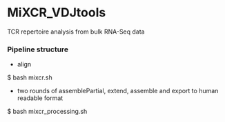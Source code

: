 # MiXCR_VDJtools
TCR repertoire analysis from bulk RNA-Seq data

### Pipeline structure

- align

$ bash mixcr.sh
  
- two rounds of assemblePartial, extend, assemble and export to human readable format  

$ bash mixcr_processing.sh
  
  
  
